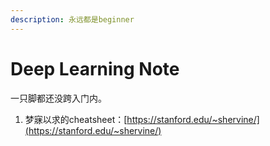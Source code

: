 ```yaml
---
description: 永远都是beginner
---
```


# Deep Learning Note

一只脚都还没跨入门内。

1. 梦寐以求的cheatsheet：[https://stanford.edu/~shervine/](https://stanford.edu/~shervine/)

